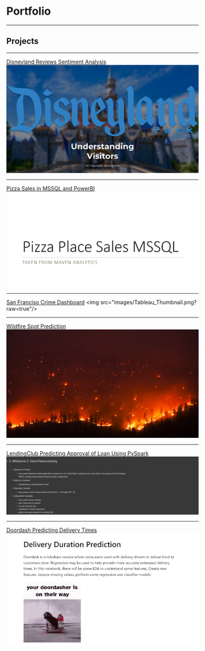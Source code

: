 # Portfolio

---

## Projects
---
[Disneyland Reviews Sentiment Analysis](/pdf/NLP_Disneyland_Reviews.pdf)
<img src="images/Disney_TN.png?raw=true"/>

---
[Pizza Sales in MSSQL and PowerBI](/pdf/Pizza_Sales.pdf)
<img src="images/Pizza_Sales.png?raw=true"/>

---
[San Franciso Crime Dashboard]([https://public.tableau.com/app/profile/stanley.lam7652/viz/LACrimeEDA/Sheet4?publish=yes](https://public.tableau.com/views/SFCrime_16974829950790/Dashboard1?:language=en-US&publish=yes&:display_count=n&:origin=viz_share_link))
<img src="images/Tableau_Thumbnail.png?raw=true"/>


---
[Wildfire Spot Prediction](/pdf/Wildfire_Forecasting_in_Australia_by_IBM.pdf)
<img src="images/wildfire.jpg?raw=true"/>

---
[LendingClub Predicting Approval of Loan Using PySpark](/pdf/LendingClub_Approval_of_Loan_Using_PySpark.pdf)
<img src="images/LendingClub_Thumbnail.png?raw=true"/>

---
[Doordash Predicting Delivery Times](/pdf/Delivery_Time_Prediction.pdf)
<img src="images/DD.png?raw=true"/>

